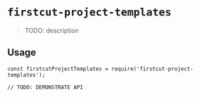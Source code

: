# `firstcut-project-templates`

> TODO: description

## Usage

```
const firstcutProjectTemplates = require('firstcut-project-templates');

// TODO: DEMONSTRATE API
```
